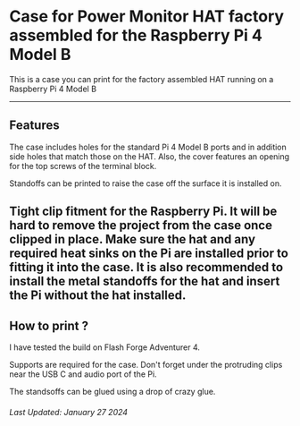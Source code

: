 # Case for Power Monitor HAT factory assembled for the Raspberry Pi 4 Model B

This is a case you can print for the factory assembled HAT running on a Raspberry Pi 4 Model B

---

## Features

The case includes holes for the standard Pi 4 Model B ports and in addition side holes that match those on the HAT. Also, the cover features an opening for the top screws of the terminal block.

Standoffs can be printed to raise the case off the surface it is installed on.

Tight clip fitment for the Raspberry Pi. It will be hard to remove the project from the case once clipped in place. Make sure the hat and any required heat sinks on the Pi are installed prior to fitting it into the case. It is also recommended to install the metal standoffs for the hat and insert the Pi without the hat installed.
---

## How to print ?

I have tested the build on Flash Forge Adventurer 4.

Supports are required for the case. Don't forget under the protruding clips near the USB C and audio port of the Pi.

The standsoffs can be glued using a drop of crazy glue.

###### Last Updated:  January 27 2024
